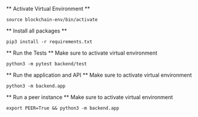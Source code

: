 ** Activate Virtual Environment **
```
source blockchain-env/bin/activate
```

** Install all packages **
```
pip3 install -r requirements.txt
```

** Run the Tests **
Make sure to activate virtual environment
```
python3 -m pytest backend/test
```

** Run the application and API **
Make sure to activate virtual environment
```
python3 -m backend.app
```

** Run a peer instance **
Make sure to activate virtual environment
```
export PEER=True && python3 -m backend.app
```